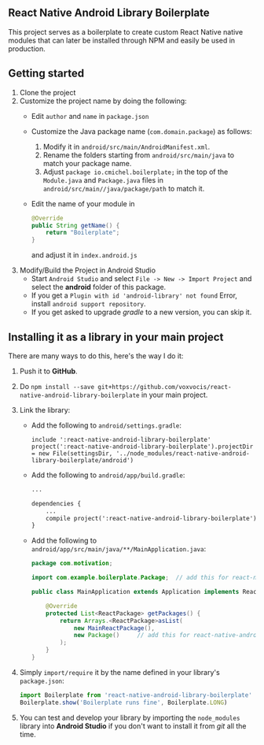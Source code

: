 ## React Native Android Library Boilerplate
This project serves as a boilerplate to create custom React Native native modules that can later be installed through NPM and easily be used in production.

## Getting started
1. Clone the project
2. Customize the project name by doing the following:
    * Edit `author` and `name` in `package.json`
    * Customize the Java package name (`com.domain.package`) as follows:
        1. Modify it in `android/src/main/AndroidManifest.xml`.
        2. Rename the folders starting from `android/src/main/java` to match your package name.
        3. Adjust `package io.cmichel.boilerplate;` in the top of the `Module.java` and `Package.java` files in `android/src/main//java/package/path` to match it.
    * Edit the name of your module in

        ```java
        @Override
        public String getName() {
            return "Boilerplate";
        }
        ```

        and adjust it in `index.android.js`
3. Modify/Build the Project in Android Studio
    * Start `Android Studio` and select `File -> New -> Import Project` and select the **android** folder of this package.
    * If you get a `Plugin with id 'android-library' not found` Error, install `android support repository`.
    * If you get asked to upgrade _gradle_ to a new version, you can skip it.

## Installing it as a library in your main project
There are many ways to do this, here's the way I do it:

1. Push it to **GitHub**.
2. Do `npm install --save git+https://github.com/voxvocis/react-native-android-library-boilerplate` in your main project.
3. Link the library:
    * Add the following to `android/settings.gradle`:
        ```
        include ':react-native-android-library-boilerplate'
        project(':react-native-android-library-boilerplate').projectDir = new File(settingsDir, '../node_modules/react-native-android-library-boilerplate/android')
        ```

    * Add the following to `android/app/build.gradle`:
        ```xml
        ...

        dependencies {
            ...
            compile project(':react-native-android-library-boilerplate')
        }
        ```
    * Add the following to `android/app/src/main/java/**/MainApplication.java`:
        ```java
        package com.motivation;

        import com.example.boilerplate.Package;  // add this for react-native-android-library-boilerplate

        public class MainApplication extends Application implements ReactApplication {

            @Override
            protected List<ReactPackage> getPackages() {
                return Arrays.<ReactPackage>asList(
                    new MainReactPackage(),
                    new Package()     // add this for react-native-android-library-boilerplate
                );
            }
        }
        ```
4. Simply `import/require` it by the name defined in your library's `package.json`:

    ```javascript
    import Boilerplate from 'react-native-android-library-boilerplate'
    Boilerplate.show('Boilerplate runs fine', Boilerplate.LONG)
    ```
5. You can test and develop your library by importing the `node_modules` library into **Android Studio** if you don't want to install it from _git_ all the time.
